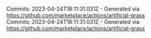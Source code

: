 Commits: 2023-04-24T18:11:31.031Z - Generated via https://github.com/marketplace/actions/artificial-grass
<br>
Commits: 2023-04-24T18:11:31.031Z - Generated via https://github.com/marketplace/actions/artificial-grass
<br>
